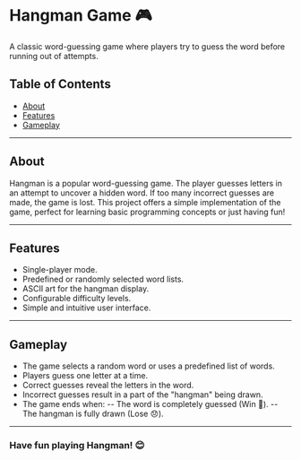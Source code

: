 # Hangman Game 🎮

A classic word-guessing game where players try to guess the word before running out of attempts.

## Table of Contents
- [About](#about)
- [Features](#features)
- [Gameplay](#gameplay)
---

## About

Hangman is a popular word-guessing game. The player guesses letters in an attempt to uncover a hidden word. If too many incorrect guesses are made, the game is lost. This project offers a simple implementation of the game, perfect for learning basic programming concepts or just having fun!

---

## Features

- Single-player mode.
- Predefined or randomly selected word lists.
- ASCII art for the hangman display.
- Configurable difficulty levels.
- Simple and intuitive user interface.

---
## Gameplay
- The game selects a random word or uses a predefined list of words.
- Players guess one letter at a time.
- Correct guesses reveal the letters in the word.
- Incorrect guesses result in a part of the "hangman" being drawn.
- The game ends when:
-- The word is completely guessed (Win 🎉).
-- The hangman is fully drawn (Lose 😞).

---
### Have fun playing Hangman! 😊
